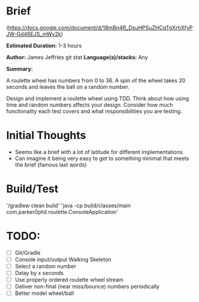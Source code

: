 # Brief

(https://docs.google.com/document/d/18mBn4R_DsuHPSuZHCqTgXrhXfyPJW-Gd46EJS_mWy2k)

**Estimated Duration:** 1-3 hours

**Author:** James Jeffries
                                                                          git stat
**Language(s)/stacks:** Any

**Summary:**

A roulette wheel has numbers from 0 to 36. A spin of the wheel takes 20 seconds and leaves the ball on  a random number.

Design and implement a roulette wheel using TDD. Think about how using time and random numbers affects your design. Consider how much functionality each test covers and what responsibilities you are testing.


# Initial Thoughts

- Seems like a brief with a lot of latitude for different implementations.
- Can imagine it being very easy to get to something minimal that meets the brief (famous last words)

# Build/Test

'/gradlew clean build'
'java -cp build/classes/main com.parker0phil.roulette.ConsoleApplication'

# TODO:

- [ ] Git/Gradle
- [ ] Console input/output Walking Skeleton
- [ ] Select a random number
- [ ] Delay by x seconds
- [ ] Use properly ordered roulette wheel stream
- [ ] Deliver non-final (near miss/bounce) numbers periodically
- [ ] Better model wheel/ball 
